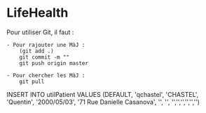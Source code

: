 # LifeHealth

Pour utiliser Git, il faut :
 
    - Pour rajouter une MàJ :
        (git add .)
        git commit -m ""
        git push origin master
        
    - Pour chercher les MàJ :
        git pull

INSERT INTO utilPatient VALUES (DEFAULT, 'qchastel', 'CHASTEL', 'Quentin', '2000/05/03', '71 Rue Danielle Casanova', '', '', '','','','','','')

